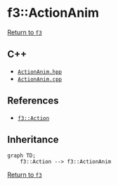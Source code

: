 # f3::ActionAnim

[Return to `f3`](/docs/f3.md)

## C++

- [`ActionAnim.hpp`](/src/f3/ActionAnim.hpp)
- [`ActionAnim.cpp`](/src/f3/ActionAnim.cpp)

## References

- [`f3::Action`](/docs/f3/Action.md)

## Inheritance

```mermaid
graph TD;
    f3::Action --> f3::ActionAnim
```

[Return to `f3`](/docs/f3.md)